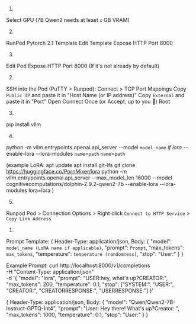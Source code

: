 1. 
Select GPU (7B Qwen2 needs at least `x` GB VRAM)

2. 
RunPod Pytorch 2.1 Template
  Edit Template
  Expose HTTP Port 8000

3. 
Edit Pod
  Expose HTTP Port 8000 (If it's not already by default)

2. 
SSH into the Pod (PuTTY > Runpod):
  Connect > TCP Port Mappings
  Copy `Public IP` and paste it in "Host Name (or IP address)"
  Copy `External` and paste it in "Port"
  Open
  Connect Once (or Accept, up to you :shrug:)
  Root

3. 
  pip install vllm

4. 
  python -m vllm.entrypoints.openai.api_server --model `model_name` *if lora* --enable-lora --lora-modules `name`=`path` `name`=`path`

  (example LoRA: 
    apt update
    apt install git-lfs
    git clone https://huggingface.co/PornMixer/lora
    python -m vllm.entrypoints.openai.api_server --max_model_len 16000 --model cognitivecomputations/dolphin-2.9.2-qwen2-7b --enable-lora --lora-modules lora=lora
  )

5. 
Runpod Pod > Connection Options > Right click `Connect to HTTP Service` > `Copy Link Address`



1) 
  Prompt Template:
  {
    Header-Type: application/json,
    Body:
      {
        "model": `model_name (LoRA name if applicable)`,
        "prompt": `Prompt`,
        "max_tokens": `max_tokens`,
        "temperature": `temperature (randomness)`,
        "stop": "User:"
      }
  }

  Example Prompt:
  curl http://localhost:8000/v1/completions \
    -H "Content-Type: application/json" \
    -d '{
        "model": "lora",
        "prompt": "USER:hey, what's up?CREATOR:",
        "max_tokens": 200,
        "temperature": 0.1,
        "stop": ["SYSTEM:", "USER:", "CREATOR:", "CREATORRESPONSE:", "USERRESPONSE:"]
    }'

  {
    Header-Type: application/json,
    Body:
      {
        "model": "Qwen/Qwen2-7B-Instruct-GPTQ-Int4",
        "prompt": "User: Hey there! What's up?Creator: ",
        "max_tokens": 1000,
        "temperature": 0.1,
        "stop": "User:"
      }
  }
